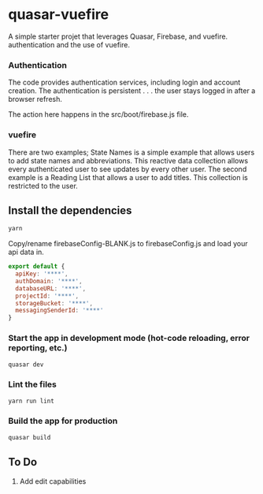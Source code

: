 # quasar-vuefire 

 A simple starter projet that leverages Quasar, Firebase, and vuefire. authentication and the use of vuefire.

### Authentication

The code provides authentication services, including login and account creation. The authentication is persistent . . . the user stays logged in after a browser refresh.

The action here happens in the src/boot/firebase.js file.

### vuefire

There are two examples; State Names is a simple example that allows users to add state names and abbreviations. This reactive data collection allows every authenticated user to see updates by every other user. The second example is a Reading List that allows a user to add titles. This collection is restricted to the user.

## Install the dependencies
```bash
yarn
```

Copy/rename firebaseConfig-BLANK.js to firebaseConfig.js and load your api data in.

```javascript
export default {
  apiKey: '****',
  authDomain: '****',
  databaseURL: '****',
  projectId: '****',
  storageBucket: '****',
  messagingSenderId: '****'
}

```


### Start the app in development mode (hot-code reloading, error reporting, etc.)
```bash
quasar dev
```

### Lint the files
```bash
yarn run lint
```

### Build the app for production
```bash
quasar build
```

## To Do

1. Add edit capabilities
